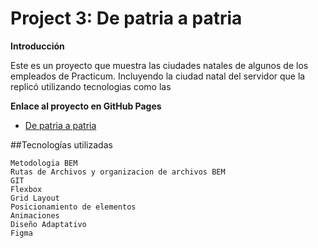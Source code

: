 # Project 3: De patria a patria

**Introducción**

Este es un proyecto que muestra las ciudades natales de algunos de los empleados de Practicum. Incluyendo la ciudad natal del servidor que la replicó utilizando tecnologias como las

**Enlace al proyecto en GitHub Pages**

- [De patria a patria](https://zukuzuku2.github.io/web_project_3_esp/)

##Tecnologías utilizadas

    Metodologia BEM
    Rutas de Archivos y organizacion de archivos BEM
    GIT
    Flexbox
    Grid Layout
    Posicionamiento de elementos
    Animaciones
    Diseño Adaptativo
    Figma
